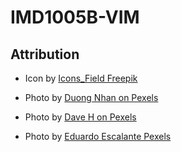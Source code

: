 # IMD1005B-VIM

## Attribution

- Icon by [Icons_Field Freepik](https://www.freepik.com/icon/pizza_17739077#fromView=search&page=3&position=81&uuid=0aa25f9e-2992-4881-94b2-8d286ac26421)

- Photo by [Duong Nhan on Pexels](https://www.pexels.com/photo/person-trying-to-touch-bowls-1263870/)

- Photo by [Dave H on Pexels](https://www.pexels.com/photo/chef-preparing-loaded-fries-at-food-stall-28491551/)

- Photo by [Eduardo Escalante Pexels](https://www.pexels.com/photo/vietnamese-cuisine-with-noodles-and-fresh-greens-29268340/)